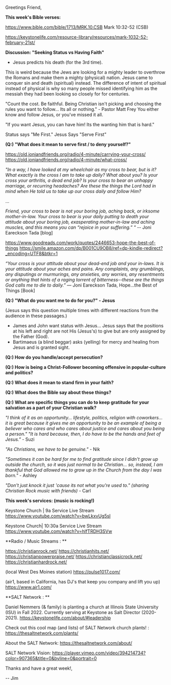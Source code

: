 


Greetings Friend, 

**This week's Bible verses:**

https://www.bible.com/bible/1713/MRK.10.CSB
Mark 10:32-52 (CSB)

https://keystonelife.com/resource-library/resources/mark-1032-52-february-21st/

**Discussion: "Seeking Status vs Having Faith"**
* Jesus predicts his death (for the 3rd time).

This is weird because the Jews are looking for a mighty leader to overthrow the Romans and make them a mighty (physical) nation. 
Jesus came to conquer sin and death (spiritual) instead. 
The difference of intent of spiritual instead of physical is why so many people missed identifying him as the messiah they had been looking so closely for for centuries. 

"Count the cost. Be faithful. Being Christian isn't picking and choosing the rules you want to follow... Its all or nothing." - Pastor Matt Frey
You either know and follow Jesus, or you've missed it all.

"If you want Jesus, you can have him! Its the wanting him that is hard."

Status says "Me First." 
Jesus Says "Serve First"

**(Q:) "What does it mean to serve first / to deny yourself?"**

https://old.joniandfriends.org/radio/4-minute/carrying-your-cross/
https://old.joniandfriends.org/radio/4-minute/what-cross/

*"In a way, I have looked at my wheelchair as my cross to bear, but is it? What exactly is the cross I am to take up daily? What about you? Is your cross your arthritis, a dead end job? Is your cross to bear an unhappy marriage, or recurring headaches? Are these the things the Lord had in mind when He told us to take up our cross daily and follow Him?* 

... 

*Friend, your cross to bear is not your boring job, aching back, or irksome mother-in-law. Your cross to bear is your daily putting to death your attitude about your boring job, exasperating mother-in-law and aching muscles, and this means you can “rejoice in your suffering.” "*
-- Joni Eareckson Tada [blog]

https://www.goodreads.com/work/quotes/2446653-hope-the-best-of-things
https://smile.amazon.com/dp/B001CU9OB8/ref=dp-kindle-redirect?_encoding=UTF8&btkr=1

*“Your cross is your attitude about your dead-end job and your in-laws. It is your attitude about your aches and pains. Any complaints, any grumblings, any disputings or murmurings, any anxieties, any worries, any resentments or anything that hints of a raging torrent of bitterness--these are the things God calls me to die to daily.”*
― Joni Eareckson Tada, Hope...the Best of Things [Book]

**(Q:) "What do you want me to do for you?" - Jesus**

(Jesus says this question multiple times with different reactions from the audience in these passages.)
- James and John want status with Jesus... Jesus says that the positions at his left and right are not His (Jesus's) to give but are only assigned by the Father (God).
- Bartimaeus (a blind beggar) asks (yelling) for mercy and healing from Jesus and is granted sight.

**(Q:) How do you handle/accept persecution?**

**(Q:) How is being a Christ-Follower becoming offensive in popular-culture and politics?**

**(Q:) What does it mean to stand firm in your faith?**

**(Q:) What does the Bible say about these things?**

**(Q:) What are specific things you can do to keep gratitude for your salvation as a part of your Christian walk?**

*"I think of it as an opportunity... lifestyle, politics, religion with coworkers... 
it is great because it gives me an opportunity to be an example of being a believer who cares and who cares about justice and cares about you being a person." 
"It is hard because, then, I do have to be the hands and feet of Jesus."* - Suzi

*"As Christians, we have to be genuine."* - Nik

*"Sometimes it can be hard for me to find gratitude since I didn't grow up outside the church, so it was just normal to be Christian... so, instead, I am thankful that God allowed me to grow up in the Church from the day I was born."* - Ashley

*"Don't just knock it just 'cause its not what you're used to." (sharing Christian Rock music with friends)* - Carl



**This week's services: (music is rocking!)**

Keystone Church | 9a Service Live Stream
https://www.youtube.com/watch?v=bwLkxvUg5sI

Keystone Church| 10:30a Service Live Stream
https://www.youtube.com/watch?v=hlfTRDH3SVw


**Radio / Music Streams : **

https://christianrock.net/
https://christianhits.net/
https://christianpowerpraise.net/
https://christianclassicrock.net/
https://christianhardrock.net/

(local West Des Moines station)
https://pulse1017.com/

(air1, based in California, has DJ's that keep you company and lift you up)
https://www.air1.com/


**SALT Network : **

Daniel Nemmers (& family) is planting a church at Illinois State University (ISU) in Fall 2022. 
Currently serving at Keystone as Salt Director (2020-2021).
https://keystonelife.com/about/#leadership

Check out this cool map (and lists) of SALT Network church plants! : 
https://thesaltnetwork.com/plants/

About the SALT Network:
https://thesaltnetwork.com/about/

SALT Network Vision: 
https://player.vimeo.com/video/394214734?color=907365&title=0&byline=0&portrait=0



Thanks and have a great week!, 

-- Jim
